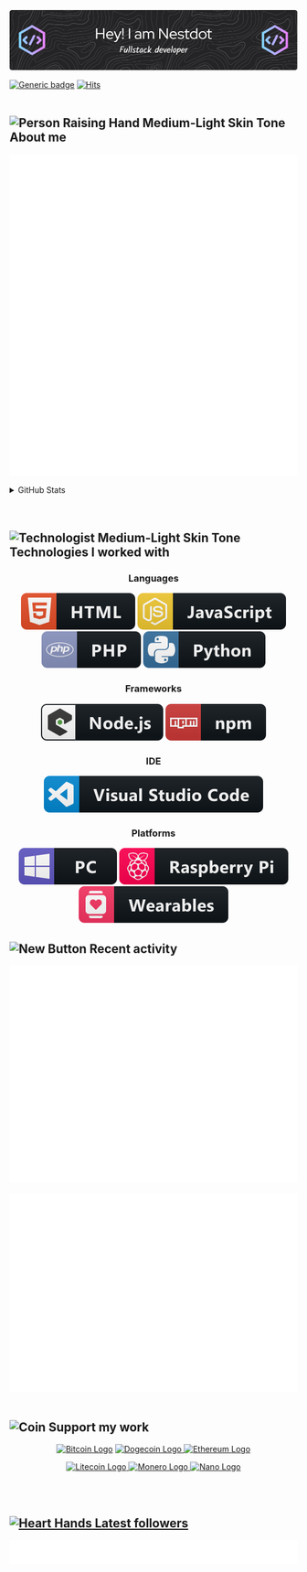 ![Header](./header.png)

[![Generic badge](https://img.shields.io/badge/Currently-Developing-green)](https://shields.io/)
[![Hits](https://hits.sh/github.com/Nestdot/hits.svg?style=flat-square&label=Profile%20Visits&color=99C611)](https://hits.sh/github.com/Nestdot/hits/)
<br></br>

## <img src="https://raw.githubusercontent.com/Tarikul-Islam-Anik/Animated-Fluent-Emojis/master/Emojis/People%20with%20activities/Person%20Raising%20Hand%20Medium-Light%20Skin%20Tone.png" alt="Person Raising Hand Medium-Light Skin Tone" width="50" height="50" /> About me

![Metrics](/general.svg)
<details> 
<summary>GitHub Stats</summary>
<br/>
<img src="https://github-readme-stats.vercel.app/api?username=Nestdot&show_icons=true&theme=radical"></a>

<img src="https://github-readme-stats.vercel.app/api/top-langs/?username=Nestdot&layout=compact&theme=radical"></a>
<br/>
</details>
<br></br>

## <img src="https://raw.githubusercontent.com/Tarikul-Islam-Anik/Animated-Fluent-Emojis/master/Emojis/People%20with%20professions/Technologist%20Medium-Light%20Skin%20Tone.png" alt="Technologist Medium-Light Skin Tone" width="50" height="50" /> Technologies I worked with

<h3 align="center">Languages</h3>
<p align="center">
<img src="https://raw.githubusercontent.com/MikeCodesDotNET/ColoredBadges/4a38660afb7be89a6032218589b4454a1285c7f8/svg/dev/languages/html.svg" alt="HTML Logo" />
<img src="https://raw.githubusercontent.com/MikeCodesDotNET/ColoredBadges/4a38660afb7be89a6032218589b4454a1285c7f8/svg/dev/languages/js.svg" alt="JavaScript Logo" />
<img src="https://raw.githubusercontent.com/MikeCodesDotNET/ColoredBadges/4a38660afb7be89a6032218589b4454a1285c7f8/svg/dev/languages/php.svg" alt="PHP Logo" />
<img src="https://raw.githubusercontent.com/MikeCodesDotNET/ColoredBadges/4a38660afb7be89a6032218589b4454a1285c7f8/svg/dev/languages/python.svg" alt="Python Logo" />
</p>

<h3 align="center">Frameworks</h3>
<p align="center">
<img src="https://raw.githubusercontent.com/MikeCodesDotNET/ColoredBadges/4a38660afb7be89a6032218589b4454a1285c7f8/svg/dev/frameworks/nodejs_larger.svg" alt="NodeJS Logo" />
<img src="https://raw.githubusercontent.com/MikeCodesDotNET/ColoredBadges/4a38660afb7be89a6032218589b4454a1285c7f8/svg/dev/services/npm.svg" alt="npm Logo" />
</p>

<h3 align="center">IDE</h3>
<p align="center">
<img src="https://raw.githubusercontent.com/MikeCodesDotNET/ColoredBadges/4a38660afb7be89a6032218589b4454a1285c7f8/svg/dev/tools/visualstudio_code.svg" alt="VSCode Logo" />
</p>

<h3 align="center">Platforms</h3>
<p align="center">
<img src="https://raw.githubusercontent.com/MikeCodesDotNET/ColoredBadges/4a38660afb7be89a6032218589b4454a1285c7f8/svg/devices/pc.svg" alt="PC Logo" />
<img src="https://raw.githubusercontent.com/MikeCodesDotNET/ColoredBadges/4a38660afb7be89a6032218589b4454a1285c7f8/svg/devices/raspberrypi.svg" alt="Raspberry Pi Logo" />
<img src="https://raw.githubusercontent.com/MikeCodesDotNET/ColoredBadges/4a38660afb7be89a6032218589b4454a1285c7f8/svg/devices/wearables.svg" alt="Wearables Logo" />
</p>

## <img src="https://raw.githubusercontent.com/Tarikul-Islam-Anik/Animated-Fluent-Emojis/master/Emojis/Symbols/New%20Button.png" alt="New Button" width="50" height="50" /> Recent activity

![Metrics](/activity.svg)
<br></br>
![Metrics](/isoCalendar.svg)
<br></br>

## <img src="https://raw.githubusercontent.com/Tarikul-Islam-Anik/Animated-Fluent-Emojis/master/Emojis/Objects/Coin.png" alt="Coin" width="50" height="50" /> Support my work
<p align="center">
<a href="https://docs.google.com/document/d/1_MyO81-ZG__90D2m3d5o5pKbptDwOBC_CaO91hfMiCE/edit?usp=sharing" target="_blank" rel="noopener noreferrer"><img src="https://img.shields.io/badge/Bitcoin-000000?style=for-the-badge&logo=bitcoin" alt="Bitcoin Logo" /></a>
<a href="https://docs.google.com/document/d/1_Ok4WOaIPC-sGRAh6f69T9JJtISn40jmsXaRFvEdFM0/edit?usp=sharing" target="_blank" rel="noopener noreferrer"><img src="https://img.shields.io/badge/dogecoin-C2A633?style=for-the-badge&logo=dogecoin&logoColor=white" alt="Dogecoin Logo" />
<a href="https://docs.google.com/document/d/1XUVlRFalX5ya25iyQwuEzao_wDR9e9ED_4znVi7Y844/edit?usp=sharing" target="_blank" rel="noopener noreferrer"><img src="https://img.shields.io/badge/Ethereum-3C3C3D?style=for-the-badge&logo=Ethereum&logoColor=white" alt="Ethereum Logo" />
</p>

<p align="center">
<a href="https://docs.google.com/document/d/19mozdfs8HrGl9y38wTUQnBNYKzf9D57LG4WgjhCYKWg/edit?usp=sharing" target="_blank" rel="noopener noreferrer"><img src="https://img.shields.io/badge/Litecoin-A6A9AA?style=for-the-badge&logo=Litecoin&logoColor=white" alt="Litecoin Logo" />
<a href="https://docs.google.com/document/d/1rI42FxSsfw70OhPpIxnC89NYQT_QyzW8sUiZPyxJ07s/edit?usp=sharing" target="_blank" rel="noopener noreferrer"><img src="https://img.shields.io/badge/monero-FF6600?style=for-the-badge&logo=monero&logoColor=white" alt="Monero Logo" />
<a href="https://docs.google.com/document/d/12glwknL1t8o4y11eCxJDjeHcvV9H7-gKBJTvxDTM9es/edit?usp=sharing" target="_blank" rel="noopener noreferrer"><img src="https://img.shields.io/badge/nano-4A90E2?style=for-the-badge&logo=nano&logoColor=white" alt="Nano Logo" />
</p>
<br></br>

## <img src="https://raw.githubusercontent.com/Tarikul-Islam-Anik/Animated-Fluent-Emojis/master/Emojis/Hand%20gestures/Heart%20Hands.png" alt="Heart Hands" width="50" height="50" /> Latest followers
![Metrics](/people.svg)
